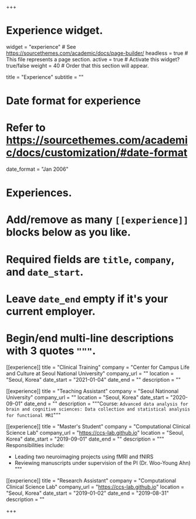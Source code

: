 +++
# Experience widget.
widget = "experience"  # See https://sourcethemes.com/academic/docs/page-builder/
headless = true  # This file represents a page section.
active = true  # Activate this widget? true/false
weight = 40  # Order that this section will appear.

title = "Experience"
subtitle = ""

# Date format for experience
#   Refer to https://sourcethemes.com/academic/docs/customization/#date-format
date_format = "Jan 2006"

# Experiences.
#   Add/remove as many `[[experience]]` blocks below as you like.
#   Required fields are `title`, `company`, and `date_start`.
#   Leave `date_end` empty if it's your current employer.
#   Begin/end multi-line descriptions with 3 quotes `"""`.
[[experience]]
  title = "Clinical Training"
  company = "Center for Campus Life and Culture at Seoul National University"
  company_url = ""
  location = "Seoul, Korea"
  date_start = "2021-01-04"
  date_end = ""
  description = ""

[[experience]]
  title = "Teaching Assistant"
  company = "Seoul Natinonal University"
  company_url = ""
  location = "Seoul, Korea"
  date_start = "2020-09-01"
  date_end = ""
  description = """Course: `Advanced data analysis for brain and cognitive sciences: Data collection and statistical analysis for functional MRI`"""

[[experience]]
  title = "Master's Student"
  company = "Computational Clinical Science Lab"
  company_url = "https://ccs-lab.github.io"
  location = "Seoul, Korea"
  date_start = "2019-09-01"
  date_end = ""
  description = """
  Responsibilities include:

  * Leading two neuroimaging projects using fMRI and fNIRS
  * Reviewing manuscripts under supervision of the PI (Dr. Woo-Young Ahn)
  """

[[experience]]
  title = "Research Assistant"
  company = "Computational Clinical Science Lab"
  company_url = "https://ccs-lab.github.io"
  location = "Seoul, Korea"
  date_start = "2019-01-02"
  date_end = "2019-08-31"
  description = ""

+++
